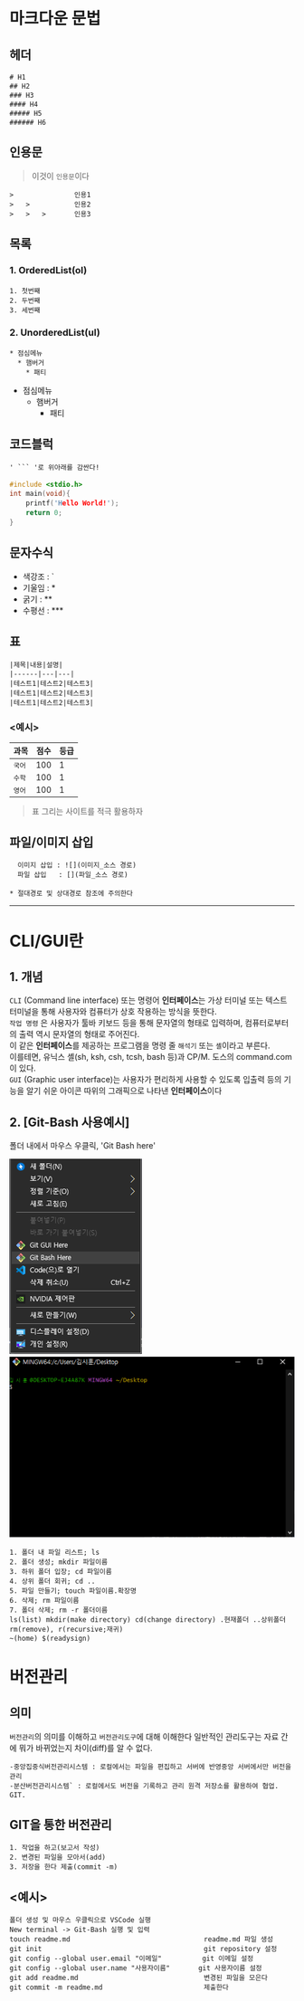 # 마크다운 문법
## 헤더
```
# H1
## H2
### H3
#### H4
##### H5
###### H6
```
## 인용문
> 이것이 `인용문`이다
```
>               인용1
>   >           인용2
>   >   >       인용3
```
## 목록
### 1. OrderedList(ol)
```
1. 첫번째
2. 두번째
3. 세번째
```
### 2. UnorderedList(ul)
```
* 점심메뉴
  * 햄버거
    * 패티
```
* 점심메뉴
  * 햄버거
    * 패티
## 코드블럭
```
' ``` '로 위아래를 감싼다!
```
```c
#include <stdio.h>
int main(void){
    printf('Hello World!');
    return 0;
}
```
## 문자수식
* 색강조 : `
* 기울임 : *
* 굵기 : **
* 수평선 : ***

## 표   
```
|제목|내용|설명|
|------|---|---|
|테스트1|테스트2|테스트3|
|테스트1|테스트2|테스트3|
|테스트1|테스트2|테스트3|
```
### <예시>
|과목|점수|등급|
|------|---|---|
|`국어`|100| 1|
|`수학`|100| 1|
|`영어`|100| 1|

> 표 그리는 사이트를 적극 활용하자   

## 파일/이미지 삽입
```
  이미지 삽입 : ![](이미지_소스 경로)
  파일 삽입   : [](파일_소스 경로)
  
* 절대경로 및 상대경로 참조에 주의한다
```
***

# CLI/GUI란
## 1. 개념
`CLI` (Command line interface) 또는 명령어 **인터페이스**는 가상 터미널 또는 텍스트 터미널을 통해 사용자와 컴퓨터가 상호 작용하는 방식을 뜻한다.   
`작업 명령` 은 사용자가 툴바 키보드 등을 통해 문자열의 형태로 입력하며, 컴퓨터로부터의 출력 역시 문자열의 형태로 주어진다.   
이 같은 **인터페이스**를 제공하는 프로그램을 명령 줄 `해석기` 또는 `셸`이라고 부른다.   
이를테면, 유닉스 셸(sh, ksh, csh, tcsh, bash 등)과 CP/M. 도스의 command.com이 있다.   
`GUI` (Graphic user interface)는 사용자가 편리하게 사용할 수 있도록 입출력 등의 기능을 알기 쉬운 아이콘 따위의 그래픽으로 나타낸 **인터페이스**이다   

## 2. [Git-Bash 사용예시]
폴더 내에서 마우스 우클릭, 'Git Bash here'   

![마우스](마우스우클릭.png)　　　　　　![깃](GITBASH.png)
```
1. 폴더 내 파일 리스트; ls   
2. 폴더 생성; mkdir 파일이름   
3. 하위 폴더 입장; cd 파일이름   
4. 상위 폴더 회귀; cd ..     
5. 파일 만들기; touch 파일이름.확장명   
6. 삭제; rm 파일이름   
7. 폴더 삭제; rm -r 폴더이름
ls(list) mkdir(make directory) cd(change directory) .현재폴더 ..상위폴더 rm(remove), r(recursive;재귀)   
~(home) $(readysign)
```   
# 버전관리
## 의미
`버전관리`의 의미를 이해하고 `버전관리도구`에 대해 이해한다
일반적인 관리도구는 자료 간에 뭐가 바뀌었는지 차이(diff)를 알 수 없다.   
```
-중앙집중식버전관리시스템 : 로컬에서는 파일을 편집하고 서버에 반영중앙 서버에서만 버전을 관리   
-분산버전관리시스템` : 로컬에서도 버전을 기록하고 관리 원격 저장소를 활용하여 협업. GIT.
 ```
## GIT을 통한 버전관리
```
1. 작업을 하고(보고서 작성)
2. 변경된 파일을 모아서(add)
3. 저장을 한다 제출(commit -m)
```
## <예시>
````
폴더 생성 및 마우스 우클릭으로 VSCode 실행   
New terminal -> Git-Bash 실행 및 입력       
touch readme.md                                 readme.md 파일 생성
git init                                        git repository 설정
git config --global user.email "이메일"          git 이메일 설정
git config --global user.name "사용자이름"       git 사용자이름 설정
git add readme.md                               변경된 파일을 모은다
git commit -m readme.md                         제출한다
````
